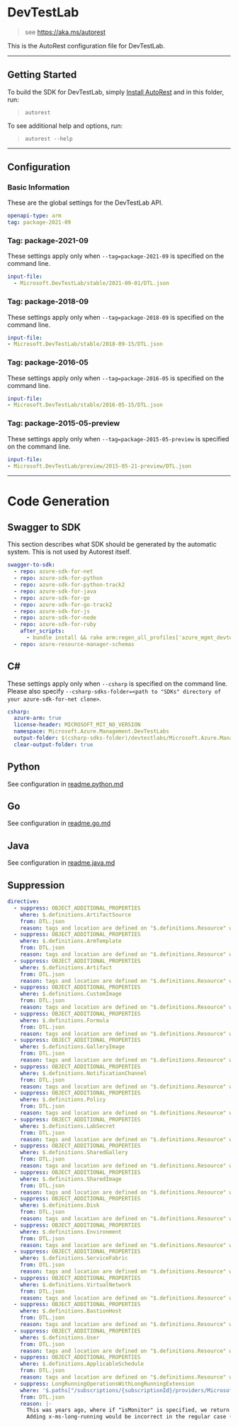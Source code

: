 # DevTestLab

> see https://aka.ms/autorest

This is the AutoRest configuration file for DevTestLab.

---

## Getting Started

To build the SDK for DevTestLab, simply [Install AutoRest](https://aka.ms/autorest/install) and in this folder, run:

> `autorest`

To see additional help and options, run:

> `autorest --help`

---

## Configuration

### Basic Information

These are the global settings for the DevTestLab API.

``` yaml
openapi-type: arm
tag: package-2021-09
```

### Tag: package-2021-09

These settings apply only when `--tag=package-2021-09` is specified on the command line.

``` yaml $(tag) == 'package-2021-09'
input-file:
  - Microsoft.DevTestLab/stable/2021-09-01/DTL.json
```

### Tag: package-2018-09

These settings apply only when `--tag=package-2018-09` is specified on the command line.

``` yaml $(tag) == 'package-2018-09'
input-file:
- Microsoft.DevTestLab/stable/2018-09-15/DTL.json
```

### Tag: package-2016-05

These settings apply only when `--tag=package-2016-05` is specified on the command line.

``` yaml $(tag) == 'package-2016-05'
input-file:
- Microsoft.DevTestLab/stable/2016-05-15/DTL.json
```

### Tag: package-2015-05-preview

These settings apply only when `--tag=package-2015-05-preview` is specified on the command line.

``` yaml $(tag) == 'package-2015-05-preview'
input-file:
- Microsoft.DevTestLab/preview/2015-05-21-preview/DTL.json
```

---

# Code Generation

## Swagger to SDK

This section describes what SDK should be generated by the automatic system.
This is not used by Autorest itself.

``` yaml $(swagger-to-sdk)
swagger-to-sdk:
  - repo: azure-sdk-for-net
  - repo: azure-sdk-for-python
  - repo: azure-sdk-for-python-track2
  - repo: azure-sdk-for-java
  - repo: azure-sdk-for-go
  - repo: azure-sdk-for-go-track2
  - repo: azure-sdk-for-js
  - repo: azure-sdk-for-node
  - repo: azure-sdk-for-ruby
    after_scripts:
      - bundle install && rake arm:regen_all_profiles['azure_mgmt_devtestlabs']
  - repo: azure-resource-manager-schemas
```

## C#

These settings apply only when `--csharp` is specified on the command line.
Please also specify `--csharp-sdks-folder=<path to "SDKs" directory of your azure-sdk-for-net clone>`.

``` yaml $(csharp)
csharp:
  azure-arm: true
  license-header: MICROSOFT_MIT_NO_VERSION
  namespace: Microsoft.Azure.Management.DevTestLabs
  output-folder: $(csharp-sdks-folder)/devtestlabs/Microsoft.Azure.Management.DevTestLabs/src/Generated
  clear-output-folder: true
```

## Python

See configuration in [readme.python.md](./readme.python.md)

## Go

See configuration in [readme.go.md](./readme.go.md)

## Java

See configuration in [readme.java.md](./readme.java.md)

## Suppression

``` yaml
directive:
  - suppress: OBJECT_ADDITIONAL_PROPERTIES
    where: $.definitions.ArtifactSource
    from: DTL.json
    reason: tags and location are defined on "$.definitions.Resource" which is our base type.
  - suppress: OBJECT_ADDITIONAL_PROPERTIES
    where: $.definitions.ArmTemplate
    from: DTL.json
    reason: tags and location are defined on "$.definitions.Resource" which is our base type.
  - suppress: OBJECT_ADDITIONAL_PROPERTIES
    where: $.definitions.Artifact
    from: DTL.json
    reason: tags and location are defined on "$.definitions.Resource" which is our base type.
  - suppress: OBJECT_ADDITIONAL_PROPERTIES
    where: $.definitions.CustomImage
    from: DTL.json
    reason: tags and location are defined on "$.definitions.Resource" which is our base type.
  - suppress: OBJECT_ADDITIONAL_PROPERTIES
    where: $.definitions.Formula
    from: DTL.json
    reason: tags and location are defined on "$.definitions.Resource" which is our base type.
  - suppress: OBJECT_ADDITIONAL_PROPERTIES
    where: $.definitions.GalleryImage
    from: DTL.json
    reason: tags and location are defined on "$.definitions.Resource" which is our base type.
  - suppress: OBJECT_ADDITIONAL_PROPERTIES
    where: $.definitions.NotificationChannel
    from: DTL.json
    reason: tags and location are defined on "$.definitions.Resource" which is our base type.
  - suppress: OBJECT_ADDITIONAL_PROPERTIES
    where: $.definitions.Policy
    from: DTL.json
    reason: tags and location are defined on "$.definitions.Resource" which is our base type.
  - suppress: OBJECT_ADDITIONAL_PROPERTIES
    where: $.definitions.LabSecret
    from: DTL.json
    reason: tags and location are defined on "$.definitions.Resource" which is our base type.
  - suppress: OBJECT_ADDITIONAL_PROPERTIES
    where: $.definitions.SharedGallery
    from: DTL.json
    reason: tags and location are defined on "$.definitions.Resource" which is our base type.
  - suppress: OBJECT_ADDITIONAL_PROPERTIES
    where: $.definitions.SharedImage
    from: DTL.json
    reason: tags and location are defined on "$.definitions.Resource" which is our base type.
  - suppress: OBJECT_ADDITIONAL_PROPERTIES
    where: $.definitions.Disk
    from: DTL.json
    reason: tags and location are defined on "$.definitions.Resource" which is our base type.
  - suppress: OBJECT_ADDITIONAL_PROPERTIES
    where: $.definitions.Environment
    from: DTL.json
    reason: tags and location are defined on "$.definitions.Resource" which is our base type.
  - suppress: OBJECT_ADDITIONAL_PROPERTIES
    where: $.definitions.ServiceFabric
    from: DTL.json
    reason: tags and location are defined on "$.definitions.Resource" which is our base type.
  - suppress: OBJECT_ADDITIONAL_PROPERTIES
    where: $.definitions.VirtualNetwork
    from: DTL.json
    reason: tags and location are defined on "$.definitions.Resource" which is our base type.
  - suppress: OBJECT_ADDITIONAL_PROPERTIES
    where: $.definitions.BastionHost
    from: DTL.json
    reason: tags and location are defined on "$.definitions.Resource" which is our base type.
  - suppress: OBJECT_ADDITIONAL_PROPERTIES
    where: $.definitions.User
    from: DTL.json
    reason: tags and location are defined on "$.definitions.Resource" which is our base type.
  - suppress: OBJECT_ADDITIONAL_PROPERTIES
    where: $.definitions.ApplicableSchedule
    from: DTL.json
    reason: tags and location are defined on "$.definitions.Resource" which is our base type.
  - suppress: LongRunningOperationsWithLongRunningExtension
    where: '$.paths["/subscriptions/{subscriptionId}/providers/Microsoft.DevTestLab/locations/{locationName}/operations/{name}"].get'
    from: DTL.json
    reason: |-
      This was years ago, where if "isMonitor" is specified, we return "Accepted" if an operation is still running. To get rid of it, would be a breaking change.
      Adding x-ms-long-running would be incorrect in the regular case (where isMonitor isn't supplied)
```

